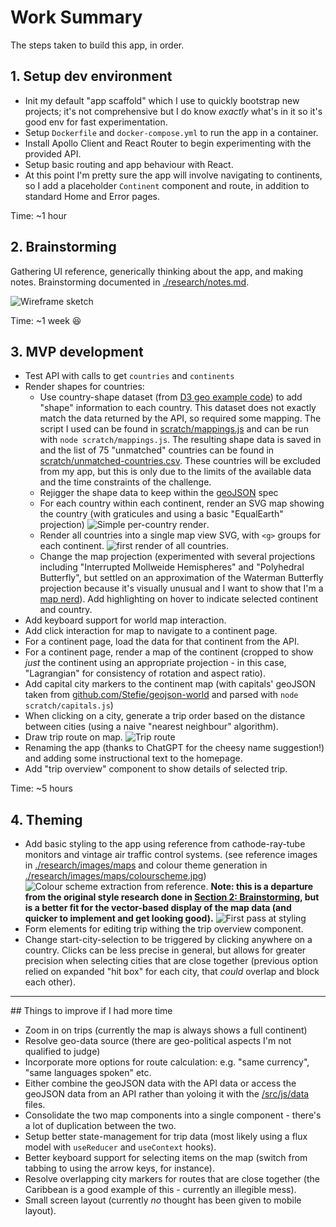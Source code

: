 # Work Summary

The steps taken to build this app, in order.

## 1. Setup dev environment

-   Init my default "app scaffold" which I use to quickly bootstrap new projects; it's not comprehensive but I do know _exactly_ what's in it so it's good env for fast experimentation.
-   Setup `Dockerfile` and `docker-compose.yml` to run the app in a container.
-   Install Apollo Client and React Router to begin experimenting with the provided API.
-   Setup basic routing and app behaviour with React.
-   At this point I'm pretty sure the app will involve navigating to continents, so I add a placeholder `Continent` component and route, in addition to standard Home and Error pages.

Time: ~1 hour

## 2. Brainstorming

Gathering UI reference, generically thinking about the app, and making notes. Brainstorming documented in [./research/notes.md](./research/notes.md).

![Wireframe sketch](./research/wireframe.jpg)

Time: ~1 week 😆

## 3. MVP development

-   Test API with calls to get `countries` and `continents`
-   Render shapes for countries:
    -   Use country-shape dataset (from [D3 geo example code](https://raw.githubusercontent.com/holtzy/D3-graph-gallery/master/DATA/world.geojson)) to add "shape" information to each country. This dataset does not exactly match the data returned by the API, so required some mapping. The script I used can be found in [scratch/mappings.js](./scratch/mappings.js) and can be run with `node scratch/mappings.js`. The resulting shape data is saved in []() and the list of 75 "unmatched" countries can be found in [scratch/unmatched-countries.csv](./scratch/unmatched-countries.csv). These countries will be excluded from my app, but this is only due to the limits of the available data and the time constraints of the challenge.
    -   Rejigger the shape data to keep within the [geoJSON](https://geojson.org/) spec
    -   For each country within each continent, render an SVG map showing the country (with graticules and using a basic "EqualEarth" projection) ![Simple per-country render](research/first-countries-render.png).
    -   Render all countries into a single map view SVG, with `<g>` groups for each continent. ![first render of all countries](research/first-full-world-render.png).
    -   Change the map projection (experimented with several projections including "Interrupted Mollweide Hemispheres" and "Polyhedral Butterfly", but settled on an approximation of the Waterman Butterfly projection because it's visually unusual and I want to show that I'm a [map nerd](https://xkcd.com/977/)). Add highlighting on hover to indicate selected continent and country.
-   Add keyboard support for world map interaction.
-   Add click interaction for map to navigate to a continent page.
-   For a continent page, load the data for that continent from the API.
-   For a continent page, render a map of the continent (cropped to show *just* the continent using an appropriate projection - in this case, "Lagrangian" for consistency of rotation and aspect ratio).
-   Add capital city markers to the continent map (with capitals' geoJSON taken from [github.com/Stefie/geojson-world](https://github.com/Stefie/geojson-world/blob/master/capitals.geojson) and parsed with `node scratch/capitals.js`)
-   When clicking on a city, generate a trip order based on the distance between cities (using a naive "nearest neighbour" algorithm).
-   Draw trip route on map. ![Trip route](research/draw-trip.png)
-   Renaming the app (thanks to ChatGPT for the cheesy name suggestion!) and adding some instructional text to the homepage.
-   Add "trip overview" component to show details of selected trip.

Time: ~5 hours

## 4. Theming

-   Add basic styling to the app using reference from cathode-ray-tube monitors and vintage air traffic control systems. (see reference images in [./research/images/maps](./research/images/maps) and colour theme generation in [./research/images/maps/colourscheme.jpg](./research/images/maps/colourscheme.jpg)) ![Colour scheme extraction from reference](./research/images/maps/colourscheme.jpg). **Note: this is a departure from the original style research done in [Section 2: Brainstorming](#2-brainstorming), but is a better fit for the vector-based display of the map data (and quicker to implement and get looking good).** ![First pass at styling](./research/styled-world-map.png)
-   Form elements for editing trip withing the trip overview component.
-   Change start-city-selection to be triggered by clicking anywhere on a country. Clicks can be less precise in general, but allows for greater precision when selecting cities that are close together (previous option relied on expanded "hit box" for each city, that *could* overlap and block each other).

---

## Things to improve if I had more time

* Zoom in on trips (currently the map is always shows a full continent)
* Resolve geo-data source (there are geo-political aspects I'm not qualified to judge)
* Incorporate more options for route calculation: e.g. "same currency", "same languages spoken" etc.
* Either combine the geoJSON data with the API data or access the geoJSON data from an API rather than yoloing it with the [/src/js/data](./src/js/data) files.
* Consolidate the two map components into a single component - there's a lot of duplication between the two.
* Setup better state-management for trip data (most likely using a flux model with `useReducer` and `useContext` hooks).
* Better keyboard support for selecting items on the map (switch from tabbing to using the arrow keys, for instance).
* Resolve overlapping city markers for routes that are close together (the Caribbean is a good example of this - currently an illegible mess).
* Small screen layout (currently *no* thought has been given to mobile layout).